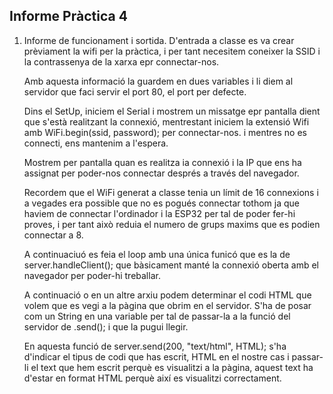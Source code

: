 ## Informe Pràctica 4

1. Informe de funcionament i sortida.
    D'entrada a classe es va crear prèviament la wifi per la pràctica, i per tant necesitem coneixer la SSID i la contrassenya de la xarxa epr connectar-nos.

    Amb aquesta informació la guardem en dues variables i li diem al servidor que faci servir el port 80, el port per defecte.

    Dins el SetUp, iniciem el Serial i mostrem un missatge epr pantalla dient que s'està realitzant la connexió, mentrestant iniciem la extensió Wifi amb WiFi.begin(ssid, password); per connectar-nos. i mentres no es connecti, ens mantenim a l'espera.

    Mostrem per pantalla quan es realitza ia connexió i la IP que ens ha assignat per poder-nos connectar després a través del navegador.

    Recordem que el WiFi generat a classe tenia un límit de 16 connexions i a vegades era possible que no es pogués connectar tothom ja que haviem de connectar l'ordinador i la ESP32 per tal de poder fer-hi proves, i per tant això reduia el numero de grups maxims que es podien connectar a 8.

    A continuaciuó es feia el loop amb una única funicó que es la de server.handleClient(); que bàsicament manté la connexió oberta amb el navegador per poder-hi treballar.

    A continuació o en un altre arxiu podem determinar el codi HTML que volem que es vegi a la pàgina que obrim en el servidor. S'ha de posar com un String en una variable per tal de passar-la a la funció del servidor de .send(); i que la pugui llegir.

    En aquesta funció de server.send(200,  "text/html", HTML); s'ha d'indicar el tipus de codi que has escrit, HTML en el nostre cas i passar-li el text que hem escrit perquè es visualitzi a la pàgina, aquest text ha d'estar en format HTML perquè així es visualitzi correctament.